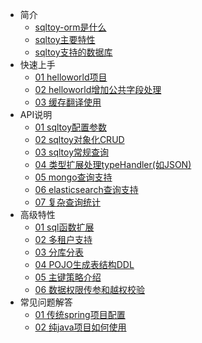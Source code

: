 * 简介
    * [sqltoy-orm是什么](introduction/introduction.md)
    * [sqltoy主要特性](introduction/feature.md)
	* [sqltoy支持的数据库](introduction/db_list.md)
* 快速上手
    * [01 helloworld项目](quickstart/helloworld.md)
    * [02 helloworld增加公共字段处理](quickstart/helloworld_improve.md)
    * [03 缓存翻译使用](quickstart/translates.md)  
* API说明
    * [01 sqltoy配置参数](api/sqltoy_config.md)
    * [02 sqltoy对象化CRUD](quickstart/helloworld_improve.md)
    * [03 sqltoy常规查询](quickstart/03_easyio_led.md)
    * [04 类型扩展处理typeHandler(如JSON)](quickstart/helloworld_improve.md)
    * [05 mongo查询支持](quickstart/03_easyio_led.md)
    * [06 elasticsearch查询支持](quickstart/03_easyio_led.md)
    * [07 复杂查询统计](quickstart/03_easyio_led.md)
* 高级特性
    * [01 sql函数扩展](quickstart/helloworld.md)
    * [02 多租户支持](quickstart/helloworld_improve.md)
    * [03 分库分表](quickstart/03_easyio_led.md)
    * [04 POJO生成表结构DDL](quickstart/03_easyio_led.md)
    * [05 主键策略介绍](quickstart/03_easyio_led.md)
    * [06 数据权限传参和越权校验](quickstart/03_easyio_led.md)
* 常见问题解答
    * [01 传统spring项目配置](advance/01_blink.md)
    * [02 纯java项目如何使用](advance/01_blink.md)